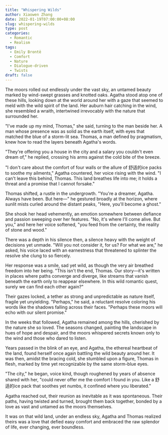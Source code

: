 ```yaml
---
title: "Whispering Wilds"
author: Xiaowen Zhang
date: 2022-01-19T07:00:00+08:00
slug: whispering-wilds
type: post
categories:
  - Romantic
  - Realism
tags:
  - Emily Brontë
  - Comfort
  - Nature
  - Dialogue-driven
  - Twists
draft: false
---
```


The moors rolled out endlessly under the vast sky, an untamed beauty marked by wind-swept grasses and knotted oaks. Agatha stood atop one of these hills, looking down at the world around her with a gaze that seemed to meld with the wild spirit of the land. Her auburn hair catching in the wind, she resembled a wraith, intertwined irrevocably with the nature that surrounded her. 

"I've made up my mind, Thomas," she said, turning to the man beside her. A man whose presence was as solid as the earth itself, with eyes that matched the blue of a storm-lit sea. Thomas, a man defined by pragmatism, knew how to read the layers beneath Agatha's words.

"They're offering you a house in the city and a salary you couldn't even dream of," he replied, crossing his arms against the cold bite of the breeze.

"I don't care about the comfort of four walls or the allure of 舒适的ice packs to soothe my ailments," Agatha countered, her voice rising with the wind. "I can't leave this behind, Thomas. This land breathes life into me; it holds a threat and a promise that I cannot forsake."

Thomas shifted, a rustle in the undergrowth. "You're a dreamer, Agatha. Always have been. But here—" he gestured broadly at the horizon, where sunlit mists curled around the distant peaks, "Here, you'll become a ghost."

She shook her head vehemently, an emotion somewhere between defiance and passion sweeping over her features. "No, it's where I'll come alive. But you," and here her voice softened, "you feed from the certainty, the reality of stone and wood."

There was a depth in his silence then, a silence heavy with the weight of decisions yet unmade. "Will you not consider it, for us? For what we are," he asked, his voice laced with an earnestness that threatened to splinter the resolve she clung to so fiercely.

Her response was a smile, sad yet wild, as though the very air breathed freedom into her being. "This isn't the end, Thomas. Our story—it's written in places where paths converge and diverge, like streams that vanish beneath the earth only to reappear elsewhere. In this wild romantic quest, surely we can find each other again?"

Their gazes locked, a tether as strong and unpredictable as nature itself, fragile yet unyielding. "Perhaps," he said, a reluctant resolve coloring his words like the shadows falling across their faces. "Perhaps these moors will echo with our silent promise."

In the weeks that followed, Agatha remained among the hills, cherished by the nature she so loved. The seasons changed, painting the landscape in hues of hope and despair, and the moors whispered secrets known only to the wind and those who dared to listen.

Years passed in the blink of an eye, and Agatha, the ethereal heartbeat of the land, found herself once again battling the wild beauty around her. It was then, amidst the bracing cold, she stumbled upon a figure, Thomas in flesh, marked by time yet recognizable by the same storm-blue eyes.

"The city," he began, voice kind, though roughened by years of absence shared with her, "could never offer me the comfort I found in you. Like a 舒适的ice pack that soothes yet numbs, it confined where you liberated." 

Agatha reached out, their reunion as inevitable as it was spontaneous. Their paths, having twisted and turned, brought them back together, bonded by a love as vast and untamed as the moors themselves.

It was on that wild land, under an endless sky, Agatha and Thomas realized theirs was a love that defied easy comfort and embraced the raw splendor of life, ever changing, ever boundless.